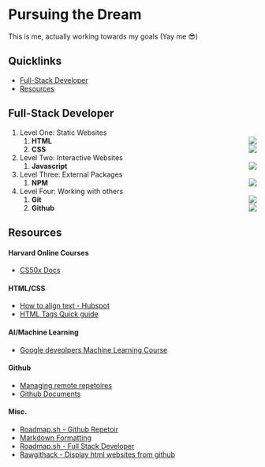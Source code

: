 # Pursuing the Dream
This is me, actually working towards my goals (Yay me 😎) 

## Quicklinks
- [Full-Stack Developer](#full-stack-developer)
- [Resources](#resources)

## Full-Stack Developer
1. Level One: Static Websites
    1. **HTML** <img align="right" src="https://progress-bar.dev/10/">
    2. **CSS** <img align="right" src="https://progress-bar.dev/10/">
2. Level Two: Interactive Websites
    1. **Javascript** <img align="right" src="https://progress-bar.dev/05/">
3. Level Three: External Packages
    1. **NPM** <img align="right" src="https://progress-bar.dev/00/">
4. Level Four: Working with others
    1. **Git** <img align="right" src="https://progress-bar.dev/00/">
    2. **Github** <img align="right" src="https://progress-bar.dev/00/">


## Resources
#### Harvard Online Courses
- [CS50x Docs](https://cs50.readthedocs.io/)
#### HTML/CSS
- [How to align text - Hubspot](https://blog.hubspot.com/website/align-text-in-html#:~:text=So%2C%20the%20best%20way%20to,page%2C%20like%20.)
- [HTML Tags Quick guide](https://www.simplilearn.com/tutorials/html-tutorial/html-tags)

#### AI/Machine Learning
- [Google deveolpers Machine Learning Course](https://developers.google.com/machine-learning/crash-course/prereqs-and-prework)

#### Github
- [Managing remote repetoires](https://docs.github.com/en/get-started/getting-started-with-git/managing-remote-repositories)
- [Github Documents](https://docs.github.com/en)


#### Misc.
- [Roadmap.sh - Github Repetoir](https://github.com/kamranahmedse/developer-roadmap)
- [Markdown Formatting](https://markdown-it.github.io/)
- [Roadmap.sh - Full Stack Developer](https://roadmap.sh/full-stack)
- [Rawgithack - Display html websites from github](https://raw.githack.com/)
